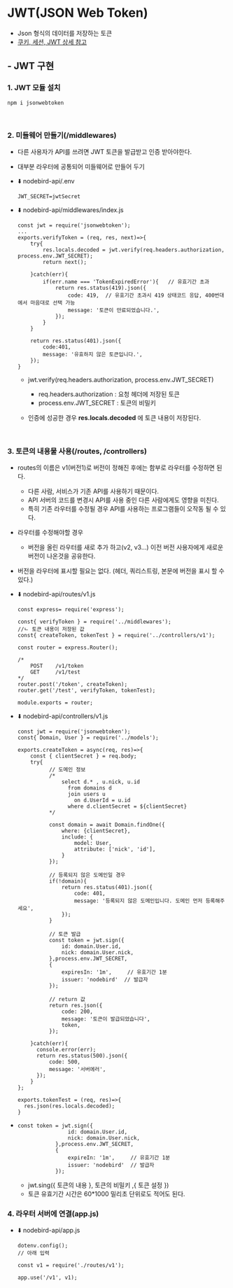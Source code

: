 # JWT(JSON Web Token)

- Json 형식의 데이터를 저장하는 토큰
- [쿠키, 세션, JWT 상세 참고](https://github.com/hyeah0/SmartWeb_Contents_WebApplication_developer_class/tree/main/COOKIE_SESSION_JWT)

## - JWT 구현

### 1. JWT 모듈 설치

```
npm i jsonwebtoken
```

<br>

### 2. 미들웨어 만들기(/middlewares)

- 다른 사용자가 API를 쓰려면 JWT 토큰을 발급받고 인증 받아야한다.
- 대부분 라우터에 공통되어 미들웨어로 만들어 두기

- ⬇️ nodebird-api/.env

  ```
  JWT_SECRET=jwtSecret
  ```

- ⬇️ nodebird-api/middlewares/index.js

  ```
  const jwt = require('jsonwebtoken');
  ...
  exports.verifyToken = (req, res, next)=>{
      try{
          res.locals.decoded = jwt.verify(req.headers.authorization, process.env.JWT_SECRET);
          return next();

      }catch(err){
          if(err.name === 'TokenExpiredError'){   // 유효기간 초과
              return res.status(419).json({
                  code: 419,  // 유효기간 초과시 419 상태코드 응답, 400번대에서 마음대로 선택 가능
                  message: '토큰이 만료되었습니다.',
              });
          }
      }

      return res.status(401).json({
          code:401,
          message: '유효하지 않은 토큰입니다.',
      });
  }
  ```

  - jwt.verify(req.headers.authorization, process.env.JWT_SECRET)

    - req.headers.authorization : 요청 헤더에 저장된 토큰
    - process.env.JWT_SECRET : 토큰의 비밀키

  - 인증에 성공한 경우 <b>res.locals.decoded</b> 에 토큰 내용이 저장된다.

<br>

### 3. 토큰의 내용물 사용(/routes, /controllers)

- routes의 이름은 v1(버전1)로 버전이 정해진 후에는 함부로 라우터를 수정하면 된다.
  - 다른 사람, 서비스가 기존 API를 사용하기 때문이다.
  - API 서버의 코드를 변경시 API를 사용 중인 다른 사람에게도 영향을 미친다.
  - 특히 기존 라우터를 수정될 경우 API를 사용하는 프로그램들이 오작동 될 수 있다.
- 라우터를 수정해야할 경우

  - 버전을 올린 라우터를 새로 추가 하고(v2, v3...) 이전 버전 사용자에게 새로운 버전이 나온것을 공유한다.

- 버전을 라우터에 표시할 필요는 없다. (헤더, 쿼리스트링, 본문에 버전을 표시 할 수 있다.)

- ⬇️ nodebird-api/routes/v1.js

  ```
  const express= require('express');

  const{ verifyToken } = require('../middlewares');
  //ㄴ 토큰 내용이 저장된 값
  const{ createToken, tokenTest } = require('../controllers/v1');

  const router = express.Router();

  /*
      POST    /v1/token
      GET     /v1/test
  */
  router.post('/token', createToken);
  router.get('/test', verifyToken, tokenTest);

  module.exports = router;
  ```

- ⬇️ nodebird-api/controllers/v1.js

  ```
  const jwt = require('jsonwebtoken');
  const{ Domain, User } = require('../models');

  exports.createToken = async(req, res)=>{
      const { clientSecret } = req.body;
      try{
            // 도메인 정보
            /*
                select d.* , u.nick, u.id
                  from domains d
                  join users u
                    on d.UserId = u.id
                  where d.clientSecret = ${clientSecret}
            */

            const domain = await Domain.findOne({
                where: {clientSecret},
                include: {
                    model: User,
                    attribute: ['nick', 'id'],
                }
            });

            // 등록되지 않은 도메인일 경우
            if(!domain){
                return res.status(401).json({
                    code: 401,
                    message: '등록되지 않은 도메인입니다. 도메인 먼저 등록해주세요',
                });
            }

            // 토큰 발급
            const token = jwt.sign({
                id: domain.User.id,
                nick: domain.User.nick,
            },process.env.JWT_SECRET,
            {
                expiresIn: '1m',     // 유효기간 1분
                issuer: 'nodebird'  // 발급자
            });

            // return 값
            return res.json({
                code: 200,
                message: '토큰이 발급되었습니다',
                token,
            });

      }catch(err){
        console.error(err);
        return res.status(500).json({
            code: 500,
            message: '서버에러',
        });
      }
  };

  exports.tokenTest = (req, res)=>{
    res.json(res.locals.decoded);
  }

  ```

- ```
  const token = jwt.sign({
                  id: domain.User.id,
                  nick: domain.User.nick,
              },process.env.JWT_SECRET,
              {
                  expireIn: '1m',     // 유효기간 1분
                  issuer: 'nodebird'  // 발급자
              });
  ```
  - jwt.sing({ 토큰의 내용 }, 토큰의 비밀키 ,{ 토큰 설정 })
  - 토큰 유효기간 시간은 60\*1000 밀리초 단위로도 적어도 된다.

### 4. 라우터 서버에 연결(app.js)

- ⬇️ nodebird-api/app.js

  ```
  dotenv.config();
  // 아래 입력

  const v1 = require('./routes/v1');

  app.use('/v1', v1);

  ```
